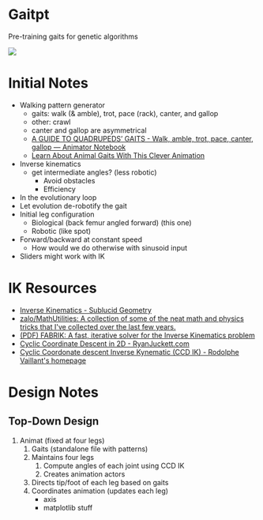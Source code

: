 # Gaitpt

Pre-training gaits for genetic algorithms

![](example.gifj)

# Initial Notes

- Walking pattern generator
	+ gaits: walk (& amble), trot, pace (rack), canter, and gallop
	+ other: crawl
	+ canter and gallop are asymmetrical
	+ [A GUIDE TO QUADRUPEDS’ GAITS - Walk, amble, trot, pace, canter, gallop — Animator Notebook](https://www.animatornotebook.com/learn/quadrupeds-gaits)
	+ [Learn About Animal Gaits With This Clever Animation](https://mymodernmet.com/animal-gaits-animation-stephen-cunnane)
- Inverse kinematics
	+ get intermediate angles? (less robotic)
		* Avoid obstacles
		* Efficiency
- In the evolutionary loop
- Let evolution de-robotify the gait
- Initial leg configuration
	+ Biological (back femur angled forward) (this one)
	+ Robotic (like spot)
- Forward/backward at constant speed
	+ How would we do otherwise with sinusoid input
- Sliders might work with IK

# IK Resources

- [Inverse Kinematics - Sublucid Geometry](https://zalo.github.io/blog/inverse-kinematics)
- [zalo/MathUtilities: A collection of some of the neat math and physics tricks that I've collected over the last few years.](https://github.com/zalo/MathUtilities)
- [(PDF) FABRIK: A fast, iterative solver for the Inverse Kinematics problem](https://www.researchgate.net/publication/220632147_FABRIK_A_fast_iterative_solver_for_the_Inverse_Kinematics_problem)
- [Cyclic Coordinate Descent in 2D - RyanJuckett.com](https://www.ryanjuckett.com/cyclic-coordinate-descent-in-2d)
- [Cyclic Coordonate descent Inverse Kynematic (CCD IK) - Rodolphe Vaillant's homepage](http://rodolphe-vaillant.fr/?e=114)

# Design Notes

## Top-Down Design

1. Animat (fixed at four legs)
	1. Gaits (standalone file with patterns)
	2. Maintains four legs
		1. Compute angles of each joint using CCD IK
		2. Creates animation actors
	3. Directs tip/foot of each leg based on gaits
	4. Coordinates animation (updates each leg)
		+ axis
		+ matplotlib stuff
